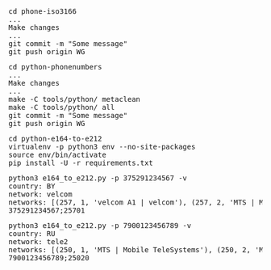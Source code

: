 <pre>
cd phone-iso3166
...
Make changes
...
git commit -m "Some message"
git push origin WG
</pre>

<pre>
cd python-phonenumbers
...
Make changes
...
make -C tools/python/ metaclean
make -C tools/python/ all
git commit -m "Some message"
git push origin WG
</pre>

<pre>
cd python-e164-to-e212
virtualenv -p python3 env --no-site-packages
source env/bin/activate
pip install -U -r requirements.txt
</pre>

<pre>
python3 e164_to_e212.py -p 375291234567 -v
country: BY
network: velcom
networks: [(257, 1, 'velcom A1 | velcom'), (257, 2, 'MTS | Mobile TeleSystems'), (257, 4, 'life:) | Belarusian Telecommunications Network'), (257, 6, 'beCloud | Belorussian Cloud Technologies')]
375291234567;25701
</pre>

<pre>
python3 e164_to_e212.py -p 7900123456789 -v
country: RU
network: tele2
networks: [(250, 1, 'MTS | Mobile TeleSystems'), (250, 2, 'MegaFon | MegaFon PJSC'), (250, 6, 'Skylink | CJSC Saratov System of Cellular Communications'), (250, 8, 'Vainah Telecom | CS "VainahTelecom"'), (250, 9, 'Skylink | Khabarovsky Cellular Phone'), (250, 11, 'Yota | Scartel'), (250, 16, 'Miatel | Miatel'), (250, 20, 'Tele2 | Tele2'), (250, 21, 'GlobalTel | JSC "GlobalTel"'), (250, 22, 'Vainakh Telecom'), (250, 23, 'Thuraya | GTNT'), (250, 27, 'Letai | Tattelecom'), (250, 29, 'Iridium | Iridium Communications'), (250, 32, 'Win Mobile | K-Telecom'), (250, 33, 'Sevmobile | Sevtelekom'), (250, 34, 'Krymtelekom | Krymtelekom'), (250, 35, 'MOTIV | EKATERINBURG-2000'), (250, 50, 'MTS | Bezlimitno.ru'), (250, 60, 'Volna mobile | KTK Telecom'), (250, 62, 'Tinkoff Mobile | Tinkoff Mobile'), (250, 99, 'Beeline | OJSC Vimpel-Communications')]
7900123456789;25020
</pre>
